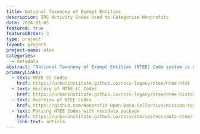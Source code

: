 ```yaml
---
title: National Taxonomy of Exempt Entities
description: IRS Activity Codes Used to Categorize Nonprofits
date: 2024-01-05
featured: true
featuredOrder: 3
type: project
layout: project
project-name: ntee
categories:
  - metadata
abstract: "National Taxonomy of Exempt Entities (NTEE) Code system is used by the IRS and NCCS to classify nonprofit organizations. It is also used by the Foundation Center to classify both grants and grant recipients (typically nonprofits or governments). NCCS and the IRS use the NTEE-CC system, described below, while the Foundation Center uses a slightly different version with more codes, as well as 'population/beneficiary' codes to indicate the type of population served and 'auspice' codes to indicate religious or governmental affiliation."
primaryLinks:
  - text: NTEE CC Codes
    href: https://urbaninstitute.github.io/nccs-legacy/ntee/ntee.html
  - text: History of NTEE-CC Codes
    href: https://urbaninstitute.github.io/nccs-legacy/ntee/ntee-history.html
  - text: Overview of NTEE Codes
    href: https://github.com/Nonprofit-Open-Data-Collective/mission-taxonomies/blob/main/NTEE-disaggregated/README.md#ntee2-format
  - text: Parsing NTEE Codes with nccsdata package
    href: https://urbaninstitute.github.io/nccs/stories/nccsdata-ntee/
    link-text: article
---
```

